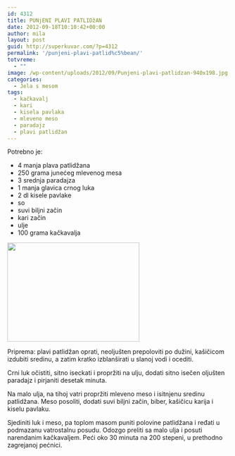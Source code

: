 ```yaml
---
id: 4312
title: PUNjENI PLAVI PATLIDžAN
date: 2012-09-18T10:10:42+00:00
author: mila
layout: post
guid: http://superkuvar.com/?p=4312
permalink: '/punjeni-plavi-patlid%c5%bean/'
totvreme:
  - ""
image: /wp-content/uploads/2012/09/Punjeni-plavi-patlidzan-940x198.jpg
categories:
  - Jela s mesom
tags:
  - kačkavalj
  - kari
  - kisela pavlaka
  - mleveno meso
  - paradajz
  - plavi patlidžan
---
```

Potrebno je:

  * 4 manja plava patlidžana
  * 250 grama junećeg mlevenog mesa
  * 3 srednja paradajza
  * 1 manja glavica crnog luka
  * 2 dl kisele pavlake
  * so
  * suvi biljni začin
  * kari začin
  * ulje
  * 100 grama kačkavalja

<img class="alignnone size-medium wp-image-4313" title="Punjeni plavi patlidzan" src="//superkuvar.com/wp-content/uploads/2012/09/Punjeni-plavi-patlidzan-300x225.jpg" alt="" width="300" height="225" /> 

Priprema: plavi patlidžan oprati, neoljušten prepoloviti po dužini, kašičicom izdubiti sredinu, a zatim kratko izblanširati u slanoj vodi i ocediti.

Crni luk očistiti, sitno iseckati i propržiti na ulju, dodati sitno isečen oljušten paradajz i pirjaniti desetak minuta.

Na malo ulja, na tihoj vatri propržiti mleveno meso i isitnjenu sredinu patlidžana. Meso posoliti, dodati suvi biljni začin, biber, kašičicu karija i kiselu pavlaku.

Sjediniti luk i meso, pa toplom masom puniti polovine patlidžana i ređati u podmazanu vatrostalnu posudu. Odozgo preliti sa malo ulja i posuti narendanim kačkavaljem. Peći oko 30 minuta na 200 stepeni, u prethodno zagrejanoj pećnici.